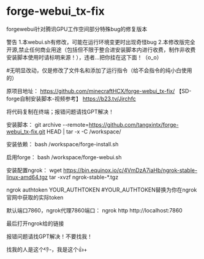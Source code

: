 # forge-webui_tx-fix
forgewebui针对腾讯GPU工作空间部分特殊bug的修复版本

警告
1.本webui.sh有修改，可能在运行环境变更时出现奇怪bug
2.本修改版完全开源,禁止任何商业用途（包括但不限于整合进安装脚本内进行收费，制作非收费安装脚本使用时请标明来源！），违者...把你挂在这下面！（o_o）

#无明显改动，仅是修改了文件名和添加了运行指令（给不会指令的纯小白使用的）

原项目地址：
https://github.com/minecraftHCX/forge-webui_tx-fix/
【SD-forge自制安装脚本-视频参考】 https://b23.tv/Jjrchfc

将代码复制在终端；报错问题请找GPT解决！

安装脚本：
git archive --remote=https://github.com/tangxintx/forge-webui_tx-fix.git HEAD | tar -x -C /workspace/

安装依赖：
bash /workspace/forge-install.sh

启用forge：
bash /workspace/forge-webui.sh

安装配置ngrok：
wget https://bin.equinox.io/c/4VmDzA7iaHb/ngrok-stable-linux-amd64.tgz tar -xvzf ngrok-stable-*.tgz

ngrok authtoken YOUR_AUTHTOKEN 
#YOUR_AUTHTOKEN替换为你在ngrok官网中获取的实际token

默认端口7860，ngrok代理7860端口：
ngrok http http://localhost:7860

最后打开ngrok给的链接

报错问题请找GPT解决！不要找我！

找我的人是这个👎-，我是这个👍+
